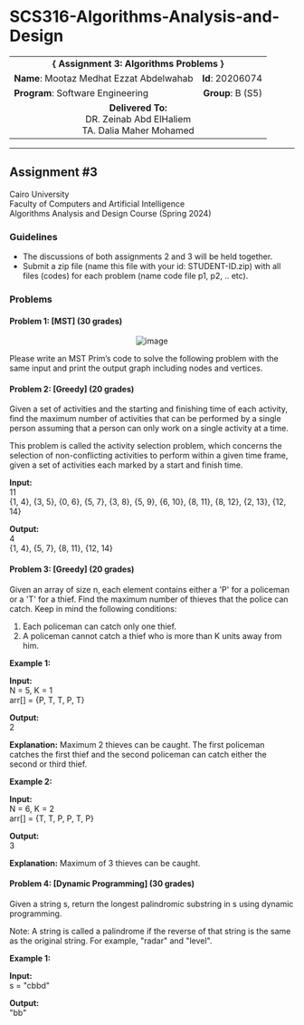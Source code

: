 # SCS316-Algorithms-Analysis-and-Design

<div align="center">
  <table width="100%">
    <tr>
      <td colspan="2" align="center"><strong>{ Assignment 3: Algorithms Problems }</strong></td>
    </tr>
    <tr>
      <td align="left"><strong>Name</strong>: Mootaz Medhat Ezzat Abdelwahab</td>
      <td align="right"><strong>Id</strong>: 20206074</td>
    </tr>
    <tr>
      <td align="left"><strong>Program</strong>: Software Engineering</td>
      <td align="right"><strong>Group</strong>: B (S5)</td>
    </tr>
    <tr>
      <td align="center" colspan="2"><strong>Delivered To:</strong><br>DR. Zeinab Abd ElHaliem<br>TA. Dalia Maher Mohamed</td>
    </tr>
  </table>
</div>

---

## Assignment #3

Cairo University  
Faculty of Computers and Artificial Intelligence  
Algorithms Analysis and Design Course (Spring 2024)

### Guidelines

- The discussions of both assignments 2 and 3 will be held together.
- Submit a zip file (name this file with your id: STUDENT-ID.zip) with all files (codes) for each problem (name code file p1, p2, .. etc).

### Problems

#### Problem 1: [MST] (30 grades)
<div align="center">
  <img src="https://github.com/user-attachments/assets/9123d626-9601-4ef4-93d1-0920081eaa9c" alt="image">
</div>

Please write an MST Prim’s code to solve the following problem with the same input and print the output graph including nodes and vertices.

#### Problem 2: [Greedy] (20 grades)

Given a set of activities and the starting and finishing time of each activity, find the maximum number of activities that can be performed by a single person assuming that a person can only work on a single activity at a time.

This problem is called the activity selection problem, which concerns the selection of non-conflicting activities to perform within a given time frame, given a set of activities each marked by a start and finish time.

**Input:**  
11  
{1, 4}, {3, 5}, {0, 6}, {5, 7}, {3, 8}, {5, 9}, {6, 10}, {8, 11}, {8, 12}, {2, 13}, {12, 14}  

**Output:**  
4  
{1, 4}, {5, 7}, {8, 11}, {12, 14}  

#### Problem 3: [Greedy] (20 grades)

Given an array of size n, each element contains either a 'P' for a policeman or a 'T' for a thief. Find the maximum number of thieves that the police can catch. Keep in mind the following conditions:

1. Each policeman can catch only one thief.
2. A policeman cannot catch a thief who is more than K units away from him.

**Example 1:**

**Input:**  
N = 5, K = 1  
arr[] = {P, T, T, P, T}

**Output:**  
2

**Explanation:** Maximum 2 thieves can be caught. The first policeman catches the first thief and the second policeman can catch either the second or third thief.

**Example 2:**

**Input:**  
N = 6, K = 2  
arr[] = {T, T, P, P, T, P}

**Output:**  
3

**Explanation:** Maximum of 3 thieves can be caught.

#### Problem 4: [Dynamic Programming] (30 grades)

Given a string s, return the longest palindromic substring in s using dynamic programming.

Note: A string is called a palindrome if the reverse of that string is the same as the original string. For example, "radar" and "level".

**Example 1:**

**Input:**  
s = "cbbd"

**Output:**  
"bb"
